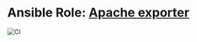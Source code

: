 # Ansible Role: [Apache exporter](https://github.com/Lusitaniae/apache_exporter)

![CI](https://camo.githubusercontent.com/f6c84aca3dde93266216e52eca63e545d3838c3b1bea74ba0b294e314638bbe3/68747470733a2f2f696d672e736869656c64732e696f2f6769746875622f72656c656173652f4c75736974616e6961652f6170616368655f6578706f727465722e737667)
